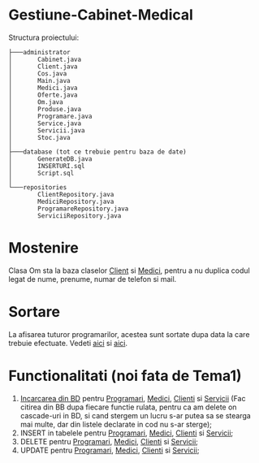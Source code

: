 # Gestiune-Cabinet-Medical

Structura proiectului:
```
├───administrator
│       Cabinet.java
│       Client.java
│       Cos.java
│       Main.java
│       Medici.java
│       Oferte.java
│       Om.java
│       Produse.java
│       Programare.java
│       Service.java
│       Servicii.java
│       Stoc.java
│
├───database (tot ce trebuie pentru baza de date)
│       GenerateDB.java
│       INSERTURI.sql
│       Script.sql
│
└───repositories
        ClientRepository.java
        MediciRepository.java
        ProgramareRepository.java
        ServiciiRepository.java
```

# Mostenire
  Clasa Om sta la baza claselor [Client](https://github.com/TIPYexe/Gestiune-Cabinet-Medical/blob/1b3624ddb6bdd677b3e6ed9721000ee8e772aa1e/src/administrator/Client.java#L10-L11) si [Medici](https://github.com/TIPYexe/Gestiune-Cabinet-Medical/blob/1b3624ddb6bdd677b3e6ed9721000ee8e772aa1e/src/administrator/Medici.java#L7-L8), pentru a nu duplica codul legat de nume, prenume, numar de telefon si mail.

# Sortare
  La afisarea tuturor programarilor, acestea sunt sortate dupa data la care trebuie efectuate. Vedeti [aici](https://github.com/TIPYexe/Gestiune-Cabinet-Medical/blob/1b3624ddb6bdd677b3e6ed9721000ee8e772aa1e/src/administrator/Programare.java#L55-L61) si [aici](https://github.com/TIPYexe/Gestiune-Cabinet-Medical/blob/1b3624ddb6bdd677b3e6ed9721000ee8e772aa1e/src/administrator/Main.java#L47).
  
# Functionalitati (noi fata de Tema1)
1. [Incarcarea din BD](https://github.com/TIPYexe/Gestiune-Cabinet-Medical/blob/0a9b2a2016cee9c6ac0c0225a07f18e4ad0aef25/src/administrator/Main.java#L58-L61) pentru [Programari](https://github.com/TIPYexe/Gestiune-Cabinet-Medical/blob/0a9b2a2016cee9c6ac0c0225a07f18e4ad0aef25/src/repositories/ProgramareRepository.java#L11-L32), [Medici](https://github.com/TIPYexe/Gestiune-Cabinet-Medical/blob/0a9b2a2016cee9c6ac0c0225a07f18e4ad0aef25/src/repositories/MediciRepository.java#L10-L26), [Clienti](https://github.com/TIPYexe/Gestiune-Cabinet-Medical/blob/0a9b2a2016cee9c6ac0c0225a07f18e4ad0aef25/src/repositories/ClientRepository.java#L10-L29) si [Servicii](https://github.com/TIPYexe/Gestiune-Cabinet-Medical/blob/0a9b2a2016cee9c6ac0c0225a07f18e4ad0aef25/src/repositories/ServiciiRepository.java#L10-L24) (Fac citirea din BB dupa fiecare functie rulata, pentru ca am delete on cascade-uri in BD, si cand stergem un lucru s-ar putea sa se stearga mai multe, dar din listele declarate in cod nu s-ar sterge);
2. INSERT in tabelele pentru [Programari](https://github.com/TIPYexe/Gestiune-Cabinet-Medical/blob/0a9b2a2016cee9c6ac0c0225a07f18e4ad0aef25/src/repositories/ProgramareRepository.java#L34-L49), [Medici](https://github.com/TIPYexe/Gestiune-Cabinet-Medical/blob/0a9b2a2016cee9c6ac0c0225a07f18e4ad0aef25/src/repositories/MediciRepository.java#L28-L39), [Clienti](https://github.com/TIPYexe/Gestiune-Cabinet-Medical/blob/0a9b2a2016cee9c6ac0c0225a07f18e4ad0aef25/src/repositories/ClientRepository.java#L31-L45) si [Servicii](https://github.com/TIPYexe/Gestiune-Cabinet-Medical/blob/0a9b2a2016cee9c6ac0c0225a07f18e4ad0aef25/src/repositories/ServiciiRepository.java#L26-L35);
3. DELETE pentru [Programari](https://github.com/TIPYexe/Gestiune-Cabinet-Medical/blob/0a9b2a2016cee9c6ac0c0225a07f18e4ad0aef25/src/repositories/ProgramareRepository.java#L52-L63), [Medici](https://github.com/TIPYexe/Gestiune-Cabinet-Medical/blob/0a9b2a2016cee9c6ac0c0225a07f18e4ad0aef25/src/repositories/MediciRepository.java#L41-L50), [Clienti](https://github.com/TIPYexe/Gestiune-Cabinet-Medical/blob/0a9b2a2016cee9c6ac0c0225a07f18e4ad0aef25/src/repositories/ClientRepository.java#L47-L56) si [Servicii](https://github.com/TIPYexe/Gestiune-Cabinet-Medical/blob/0a9b2a2016cee9c6ac0c0225a07f18e4ad0aef25/src/repositories/ServiciiRepository.java#L37-L46);
4. UPDATE pentru [Programari](https://github.com/TIPYexe/Gestiune-Cabinet-Medical/blob/0a9b2a2016cee9c6ac0c0225a07f18e4ad0aef25/src/repositories/ProgramareRepository.java#L65-L130), [Medici](https://github.com/TIPYexe/Gestiune-Cabinet-Medical/blob/0a9b2a2016cee9c6ac0c0225a07f18e4ad0aef25/src/repositories/MediciRepository.java#L52-L119), [Clienti](https://github.com/TIPYexe/Gestiune-Cabinet-Medical/blob/0a9b2a2016cee9c6ac0c0225a07f18e4ad0aef25/src/repositories/ClientRepository.java#L58-L136) si [Servicii](https://github.com/TIPYexe/Gestiune-Cabinet-Medical/blob/0a9b2a2016cee9c6ac0c0225a07f18e4ad0aef25/src/repositories/ServiciiRepository.java#L48-L93);
